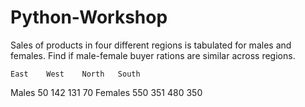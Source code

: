 # Python-Workshop

Sales of products in four different regions is tabulated for males and females. Find if male-female buyer rations are similar 
across regions.


	East	West	North	South
   Males	50	142	131	70
Females	550	351	480	350
